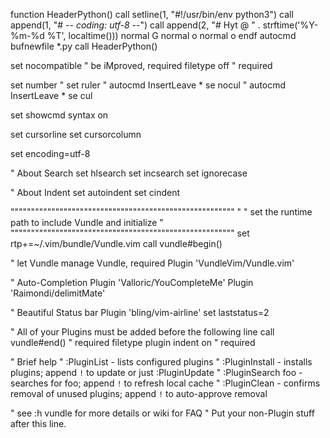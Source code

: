 function HeaderPython()
	call setline(1, "#!/usr/bin/env python3")
	call append(1, "# -*- coding: utf-8 -*-")
        call append(2, "# Hyt @ " . strftime('%Y-%m-%d %T', localtime()))
        normal G
	normal o
	normal o
endf
autocmd bufnewfile *.py call HeaderPython()


set nocompatible              " be iMproved, required
filetype off                  " required

set number
" set ruler
" autocmd InsertLeave * se nocul
" autocmd InsertLeave * se cul

set showcmd
syntax on

set cursorline
set cursorcolumn

set encoding=utf-8

" About Search
set hlsearch
set incsearch
set ignorecase

" About Indent
set autoindent
set cindent


"""""""""""""""""""""""""""""""""""""""""""""""""""""""
"
" set the runtime path to include Vundle and initialize
"
"""""""""""""""""""""""""""""""""""""""""""""""""""""""
set rtp+=~/.vim/bundle/Vundle.vim
call vundle#begin()

" let Vundle manage Vundle, required
Plugin 'VundleVim/Vundle.vim'

" Auto-Completion
Plugin 'Valloric/YouCompleteMe'
Plugin 'Raimondi/delimitMate'

" Beautiful Status bar
Plugin 'bling/vim-airline'
set laststatus=2

" All of your Plugins must be added before the following line
call vundle#end()            " required
filetype plugin indent on    " required

" Brief help
" :PluginList       - lists configured plugins
" :PluginInstall    - installs plugins; append `!` to update or just :PluginUpdate
" :PluginSearch foo - searches for foo; append `!` to refresh local cache
" :PluginClean      - confirms removal of unused plugins; append `!` to auto-approve removal

" see :h vundle for more details or wiki for FAQ
" Put your non-Plugin stuff after this line.
